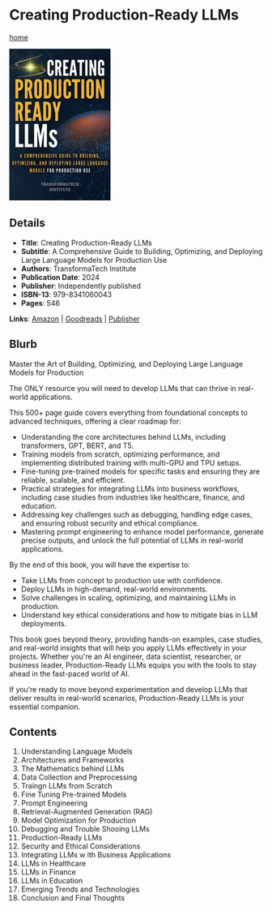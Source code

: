 # Creating Production-Ready LLMs

[home](../)

![Cover Image](creating-production-ready-llms.jpeg)

## Details

* **Title**: Creating Production-Ready LLMs
* **Subtitle**: A Comprehensive Guide to Building, Optimizing, and Deploying Large Language Models for Production Use
* **Authors**: TransformaTech Institute 
* **Publication Date**: 2024
* **Publisher**: Independently published
* **ISBN-13**: 979-8341060043
* **Pages**: 546


**Links**: [Amazon](https://a.co/d/7nVhfVT) |
[Goodreads](https://www.goodreads.com/book/show/219981025-creating-production-ready-llms) |
[Publisher](https://www.amazon.com.au/stores/author/B0DJRMJX76/about)

## Blurb

Master the Art of Building, Optimizing, and Deploying Large Language Models for Production

The ONLY resource you will need to develop LLMs that can thrive in real-world applications.

This 500+ page guide covers everything from foundational concepts to advanced techniques, offering a clear roadmap for:
* Understanding the core architectures behind LLMs, including transformers, GPT, BERT, and T5.
* Training models from scratch, optimizing performance, and implementing distributed training with multi-GPU and TPU setups.
* Fine-tuning pre-trained models for specific tasks and ensuring they are reliable, scalable, and efficient.
* Practical strategies for integrating LLMs into business workflows, including case studies from industries like healthcare, finance, and education.
* Addressing key challenges such as debugging, handling edge cases, and ensuring robust security and ethical compliance.
* Mastering prompt engineering to enhance model performance, generate precise outputs, and unlock the full potential of LLMs in real-world applications.

By the end of this book, you will have the expertise to:
* Take LLMs from concept to production use with confidence.
* Deploy LLMs in high-demand, real-world environments.
* Solve challenges in scaling, optimizing, and maintaining LLMs in production.
* Understand key ethical considerations and how to mitigate bias in LLM deployments.

This book goes beyond theory, providing hands-on examples, case studies, and real-world insights that will help you apply LLMs effectively in your projects. Whether you're an AI engineer, data scientist, researcher, or business leader, Production-Ready LLMs equips you with the tools to stay ahead in the fast-paced world of AI.

If you’re ready to move beyond experimentation and develop LLMs that deliver results in real-world scenarios, Production-Ready LLMs is your essential companion.

## Contents

1. Understanding Language Models
2. Architectures and Frameworks
3. The Mathematics behind LLMs
4. Data Collection and Preprocessing
5. Traingn LLMs from Scratch
6. Fine Tuning Pre-trained Models
7. Prompt Engineering
8. Retrieval-Augmented Generation (RAG)
9. Model Optimization for Production
10. Debugging and Trouble Shooing LLMs
11. Production-Ready LLMs
12. Security and Ethical Considerations
13. Integrating LLMs w ith Business Applications
14. LLMs in Healthcare
15. LLMs in Finance
16. LLMs in Education
17. Emerging Trends and Technologies
18. Conclusion and Final Thoughts
